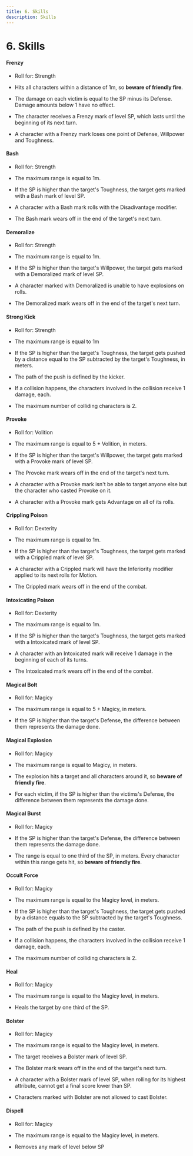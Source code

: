 ```yaml
---
title: 6. Skills
description: Skills
---
```


# 6. Skills

#### Frenzy

* Roll for: Strength

* Hits all characters within a distance of 1m, so **beware of friendly fire**.

* The damage on each victim is equal to the SP minus its Defense. Damage amounts
below 1 have no effect.

* The character receives a Frenzy mark of level SP, which lasts until the
beginning of its next turn.

* A character with a Frenzy mark loses one point of Defense, Willpower and
Toughness.

#### Bash

* Roll for: Strength

* The maximum range is equal to 1m.

* If the SP is higher than the target's Toughness, the target gets marked with a
Bash mark of level SP.

* A character with a Bash mark rolls with the Disadivantage modifier.

* The Bash mark wears off in the end of the target's next turn.

#### Demoralize

* Roll for: Strength

* The maximum range is equal to 1m.

* If the SP is higher than the target's Willpower, the target gets marked with a
Demoralized mark of level SP.

* A character marked with Demoralized is unable to have explosions on rolls.

* The Demoralized mark wears off in the end of the target's next turn.

#### Strong Kick

* Roll for: Strength

* The maximum range is equal to 1m

* If the SP is higher than the target's Toughness, the target gets pushed by a
distance equal to the SP subtracted by the target's Toughness, in meters.

* The path of the push is defined by the kicker.

* If a collision happens, the characters involved in the collision receive 1
damage, each.

* The maximum number of colliding characters is 2.

#### Provoke

* Roll for: Volition

* The maximum range is equal to 5 + Volition, in meters.

* If the SP is higher than the target's Willpower, the target gets marked with a
Provoke mark of level SP.

* The Provoke mark wears off in the end of the target's next turn.

* A character with a Provoke mark isn't be able to target anyone else but the
character who casted Provoke on it.

* A character with a Provoke mark gets Advantage on all of its rolls.

#### Crippling Poison

* Roll for: Dexterity

* The maximum range is equal to 1m.

* If the SP is higher than the target's Toughness, the target gets marked with a
Crippled mark of level SP.

* A character with a Crippled mark will have the Inferiority modifier applied to
its next rolls for Motion.

* The Crippled mark wears off in the end of the combat.

#### Intoxicating Poison

* Roll for: Dexterity

* The maximum range is equal to 1m.

* If the SP is higher than the target's Toughness, the target gets marked with a
Intoxicated mark of level SP.

* A character with an Intoxicated mark will receive 1 damage in the beginning of
each of its turns.

* The Intoxicated mark wears off in the end of the combat.

#### Magical Bolt

* Roll for: Magicy

* The maximum range is equal to 5 + Magicy, in meters.

* If the SP is higher than the target's Defense, the difference between them
represents the damage done.

#### Magical Explosion

* Roll for: Magicy

* The maximum range is equal to Magicy, in meters.

* The explosion hits a target and all characters around it, so **beware of
friendly fire**.

* For each victim, if the SP is higher than the victims's Defense, the
difference between them represents the damage done.

#### Magical Burst

* Roll for: Magicy

* If the SP is higher than the target's Defense, the difference between them
represents the damage done.

* The range is equal to one third of the SP, in meters. Every character within
this range gets hit, so **beware of friendly fire**.

#### Occult Force

* Roll for: Magicy

* The maximum range is equal to the Magicy level, in meters.

* If the SP is higher than the target's Toughness, the target gets pushed by a
distance equals to the SP subtracted by the target's Toughness.

* The path of the push is defined by the caster.

* If a collision happens, the characters involved in the collision receive 1
damage, each.

* The maximum number of colliding characters is 2.

#### Heal

* Roll for: Magicy

* The maximum range is equal to the Magicy level, in meters.

* Heals the target by one third of the SP.

#### Bolster

* Roll for: Magicy

* The maximum range is equal to the Magicy level, in meters.

* The target receives a Bolster mark of level SP.

* The Bolster mark wears off in the end of the target's next turn.

* A character with a Bolster mark of level SP, when rolling for its highest
attribute, cannot get a final score lower than SP.

* Characters marked with Bolster are not allowed to cast Bolster.

#### Dispell

* Roll for: Magicy

* The maximum range is equal to the Magicy level, in meters.

* Removes any mark of level below SP
